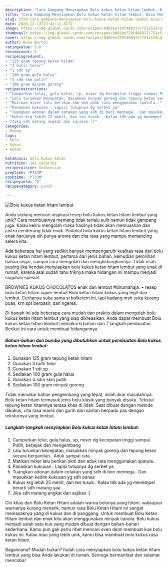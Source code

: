 ```yaml
---
description: "Cara Gampang Menyiapkan Bolu kukus ketan hitam lembut, Bisa Manjain Lidah"
title: "Cara Gampang Menyiapkan Bolu kukus ketan hitam lembut, Bisa Manjain Lidah"
slug: 1558-cara-gampang-menyiapkan-bolu-kukus-ketan-hitam-lembut-bisa-manjain-lidah
date: 2020-12-13T23:42:11.817Z
image: https://img-global.cpcdn.com/recipes/9d02ee729f488317/751x532cq70/bolu-kukus-ketan-hitam-lembut-foto-resep-utama.jpg
thumbnail: https://img-global.cpcdn.com/recipes/9d02ee729f488317/751x532cq70/bolu-kukus-ketan-hitam-lembut-foto-resep-utama.jpg
cover: https://img-global.cpcdn.com/recipes/9d02ee729f488317/751x532cq70/bolu-kukus-ketan-hitam-lembut-foto-resep-utama.jpg
author: Rose Burton
ratingvalue: 3.8
reviewcount: 5
recipeingredient:
- "125 gram tepung ketan hitam"
- "3 butir telur"
- "1 sdt sp"
- "100 gram gula halus"
- "4 sdm skm putih"
- "100 gram minyak goreng"
recipeinstructions:
- "Campurkan telur, gula halus, sp, mixer dg kecepatan tinggi sampai Putih, berjejak dan mengembang"
- "Lalu turunkan kecepatan, masukkan minyak goreng dan tepung ketan secara bergantian.. Aduk sampai rata"
- "Matikan mixer lalu berikan skm dan aduk rata menggunakan spatula.."
- "Panaskan kukusan.. Lapisi tutupnya dg serbet ya"
- "Tuangkan adonan dalam cetakan yang sdh di beri mentega.. Dan masukkan kedlm kukusan yg sdh panas"
- "Kukus krg lebih 25 menit, dan tes tusuk.. Kalau tdk ada yg menempel berarti sdh matang yaa.."
- "Jika sdh matang angkat dan sajikan :)"
categories:
- Resep
tags:
- bolu
- kukus
- ketan

katakunci: bolu kukus ketan 
nutrition: 141 calories
recipecuisine: Indonesian
preptime: "PT33M"
cooktime: "PT33M"
recipeyield: "3"
recipecategory: Lunch

---
```



![Bolu kukus ketan hitam lembut](https://img-global.cpcdn.com/recipes/9d02ee729f488317/751x532cq70/bolu-kukus-ketan-hitam-lembut-foto-resep-utama.jpg)

Anda sedang mencari inspirasi resep bolu kukus ketan hitam lembut yang unik? Cara membuatnya memang tidak terlalu sulit namun tidak gampang juga. Kalau keliru mengolah maka hasilnya tidak akan memuaskan dan justru cenderung tidak enak. Padahal bolu kukus ketan hitam lembut yang enak harusnya sih punya aroma dan cita rasa yang mampu memancing selera kita.

Ada beberapa hal yang sedikit banyak mempengaruhi kualitas rasa dari bolu kukus ketan hitam lembut, pertama dari jenis bahan, kemudian pemilihan bahan segar, sampai cara mengolah dan menghidangkannya. Tidak usah pusing jika hendak menyiapkan bolu kukus ketan hitam lembut yang enak di rumah, karena asal sudah tahu triknya maka hidangan ini mampu menjadi suguhan spesial.

BROWNIES KUKUS CHOCOLATOS enak dan lembut #dirumahaja. • resep bolu ketan hitam super lembut Bolu ketan hitam kukus yang legit dan lembut. Ceritanya suka sama si bolketem ini, tapi kadang msh suka kurang puas, krn spt berpasir, dan ngeres.


Di bawah ini ada beberapa cara mudah dan praktis dalam mengolah bolu kukus ketan hitam lembut yang siap dikreasikan. Anda dapat membuat Bolu kukus ketan hitam lembut memakai 6 bahan dan 7 langkah pembuatan. Berikut ini cara untuk membuat hidangannya.

<!--inarticleads1-->

##### Bahan-bahan dan bumbu yang dibutuhkan untuk pembuatan Bolu kukus ketan hitam lembut:

1. Gunakan 125 gram tepung ketan hitam
1. Gunakan 3 butir telur
1. Gunakan 1 sdt sp
1. Sediakan 100 gram gula halus
1. Gunakan 4 sdm skm putih
1. Sediakan 100 gram minyak goreng


Tidak memakai bahan pengembang yang tepat, inilah akar masalahnya. Bolu ketan hitam termasuk jenis bolu klasik yang banyak disuka. Tekstur tepung ketan hitamnya terasa khas di lidah. Saat dibuat dengan metode dikukus, cita rasa manis dan gurih dari santan berpadu pas dengan teksturnya yang lembut. 

<!--inarticleads2-->

##### Langkah-langkah menyiapkan Bolu kukus ketan hitam lembut:

1. Campurkan telur, gula halus, sp, mixer dg kecepatan tinggi sampai Putih, berjejak dan mengembang
1. Lalu turunkan kecepatan, masukkan minyak goreng dan tepung ketan secara bergantian.. Aduk sampai rata
1. Matikan mixer lalu berikan skm dan aduk rata menggunakan spatula..
1. Panaskan kukusan.. Lapisi tutupnya dg serbet ya
1. Tuangkan adonan dalam cetakan yang sdh di beri mentega.. Dan masukkan kedlm kukusan yg sdh panas
1. Kukus krg lebih 25 menit, dan tes tusuk.. Kalau tdk ada yg menempel berarti sdh matang yaa..
1. Jika sdh matang angkat dan sajikan :)


Ciri khas dari Bolu Ketan Hitam adalah warna bolunya yang hitam. walaupun warnanya kurang menarik, namun rasa Bolu Ketan Hitam ini sangat memasaknya yang di kukus dan di panggang. Untuk membuat Bolu Ketan Hitam lembut dan enak kita akan menggunakan minyak canola. Bolu kukus menjadi salah satu kue yang mudah dibuat dengan bahan-bahan sederhana. Kamu pun gak perlu ribet mencari oven demi membuat kue bolu kukus ini. Kalau mau yang lebih unik, kamu bisa membuat bolu kukus rasa ketan hitam. 

Bagaimana? Mudah bukan? Itulah cara menyiapkan bolu kukus ketan hitam lembut yang bisa Anda lakukan di rumah. Semoga bermanfaat dan selamat mencoba!
